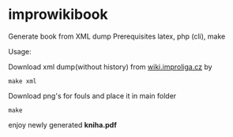 # improwikibook
Generate book from XML dump
Prerequisites
latex, php (cli), make

Usage:

Download xml dump(without history) from [wiki.improliga.cz](http://wiki.improliga.cz/) by
```cli
make xml
```
Download png's for fouls and place it in main folder
```cli
make
```

enjoy newly generated **kniha.pdf**


